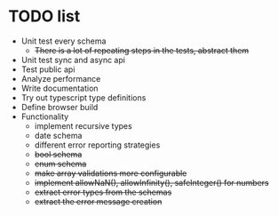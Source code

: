 # TODO list
- Unit test every schema
    - ~~There is a lot of repeating steps in the tests, abstract them~~
- Unit test sync and async api
- Test public api
- Analyze performance
- Write documentation
- Try out typescript type definitions
- Define browser build
- Functionality
    - implement recursive types
    - date schema
    - different error reporting strategies
    - ~~bool schema~~
    - ~~enum schema~~
    - ~~make array validations more configurable~~
    - ~~implement allowNaN(), allowInfinity(), safeInteger() for numbers~~
    - ~~extract error types from the schemas~~
    - ~~extract the error message creation~~